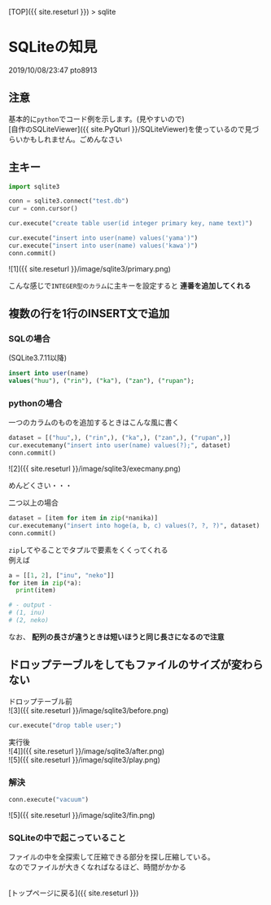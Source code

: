 [TOP]({{ site.reseturl }}) > sqlite

# SQLiteの知見
2019/10/08/23:47 pto8913

## 注意
基本的に`python`でコード例を示します。(見やすいので)<br>
[自作のSQLiteViewer]({{ site.PyQturl }}/SQLiteViewer)を使っているので見づらいかもしれません。ごめんなさい<br>

## 主キー

```python
import sqlite3

conn = sqlite3.connect("test.db")
cur = conn.cursor()

cur.execute("create table user(id integer primary key, name text)")

cur.execute("insert into user(name) values('yama')")
cur.execute("insert into user(name) values('kawa')")
conn.commit()
```

![1]({{ site.reseturl }}/image/sqlite3/primary.png)

こんな感じで`INTEGER型のカラム`に主キーを設定すると __連番を追加してくれる__<br>

## 複数の行を1行のINSERT文で追加

### SQLの場合
(SQLite3.7.11以降)

```SQL
insert into user(name)
values("huu"), ("rin"), ("ka"), ("zan"), ("rupan");
```

### pythonの場合

一つのカラムのものを追加するときはこんな風に書く

```python
dataset = [("huu",), ("rin",), ("ka",), ("zan",), ("rupan",)]
cur.executemany("insert into user(name) values(?);", dataset)
conn.commit()
```

![2]({{ site.reseturl }}/image/sqlite3/execmany.png)

めんどくさい・・・<br>

二つ以上の場合<br>

```python
dataset = [item for item in zip(*nanika)]
cur.executemany("insert into hoge(a, b, c) values(?, ?, ?)", dataset)
conn.commit()
```

`zip`してやることでタプルで要素をくくってくれる<br>
例えば

```python
a = [[1, 2], ["inu", "neko"]]
for item in zip(*a):
  print(item)

# - output -
# (1, inu)
# (2, neko)
```

なお、 __配列の長さが違うときは短いほうと同じ長さになるので注意__

## ドロップテーブルをしてもファイルのサイズが変わらない

ドロップテーブル前<br>
![3]({{ site.reseturl }}/image/sqlite3/before.png)

```python
cur.execute("drop table user;")
```

実行後<br>
![4]]({{ site.reseturl }}/image/sqlite3/after.png)<br>
![5]({{ site.reseturl }}/image/sqlite3/play.png)<br>

### 解決

```python
conn.execute("vacuum")
```
![5]({{ site.reseturl }}/image/sqlite3/fin.png)<br>

### SQLiteの中で起こっていること
ファイルの中を全探索して圧縮できる部分を探し圧縮している。<br>
なのでファイルが大きくなればなるほど、時間がかかる<br>
<br>

[トップページに戻る]({{ site.reseturl }})
